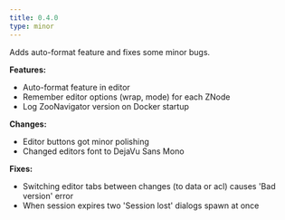 ```yaml
---
title: 0.4.0
type: minor
---
```


Adds auto-format feature and fixes some minor bugs.


**Features:**

* Auto-format feature in editor
* Remember editor options (wrap, mode) for each ZNode
* Log ZooNavigator version on Docker startup

**Changes:**

* Editor buttons got minor polishing
* Changed editors font to DejaVu Sans Mono

**Fixes:**

* Switching editor tabs between changes (to data or acl) causes 'Bad version' error
* When session expires two 'Session lost' dialogs spawn at once
